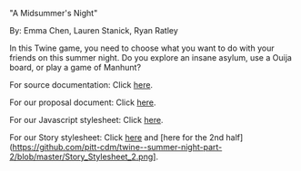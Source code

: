 ﻿"A Midsummer's Night"

By: Emma Chen, Lauren Stanick, Ryan Ratley

In this Twine game, you need to choose what you want to do with your friends on this summer night. Do you explore an insane asylum, use a Ouija board, or play a game of Manhunt?

For source documentation: Click [here](https://github.com/pitt-cdm/twine--summer-night-part-2/blob/master/Sources.md).

For our proposal document: Click [here](https://github.com/pitt-cdm/twine--summer-night-part-2/blob/master/PROPOSAL.md).

For our Javascript stylesheet: Click [here](https://github.com/pitt-cdm/twine--summer-night-part-2/blob/master/javascript_stylesheet.png).

For our Story stylesheet: Click [here](https://github.com/pitt-cdm/twine--summer-night-part-2/blob/master/Story_stylesheet_1.png) and [here for the 2nd half](https://github.com/pitt-cdm/twine--summer-night-part-2/blob/master/Story_Stylesheet_2.png].